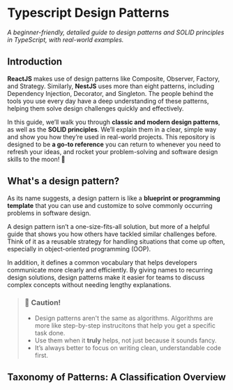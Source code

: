 # Typescript Design Patterns
_A beginner-friendly, detailed guide to design patterns and SOLID principles in TypeScript, with real-world examples._

## Introduction

**ReactJS** makes use of design patterns like Composite, Observer, Factory, and Strategy. Similarly, **NestJS** uses more than eight patterns, including Dependency Injection, Decorator, and Singleton. The people behind the tools you use every day have a deep understanding of these patterns, helping them solve design challenges quickly and effectively.

In this guide, we’ll walk you through **classic and modern design patterns**, as well as the **SOLID principles**. We’ll explain them in a clear, simple way and show you how they’re used in real-world projects. This repository is designed to be **a go-to reference** you can return to whenever you need to refresh your ideas, and rocket your problem-solving and software design skills to the moon! 🚀

## What's a design pattern?
As its name suggests, a design pattern is like a **blueprint or programming template** that you can use and customize to solve commonly occurring problems in software design.

A design pattern isn’t a one-size-fits-all solution, but more of a helpful guide that shows you how others have tackled similar challenges before. Think of it as a reusable strategy for handling situations that come up often, especially in object-oriented programming (OOP).

In addition, it defines a common vocabulary that helps developers communicate more clearly and efficiently. By giving names to recurring design solutions, design patterns make it easier for teams to discuss complex concepts without needing lengthy explanations.

> ### 🚨 Caution!
> - Design patterns aren't the same as algorithms. Algorithms are more like step-by-step instrucitons that help you get a specific task done.
> - Use them when it **truly** helps, not just because it sounds fancy.
> - It’s always better to focus on writing clean, understandable code first.

## Taxonomy of Patterns: A Classification Overview
